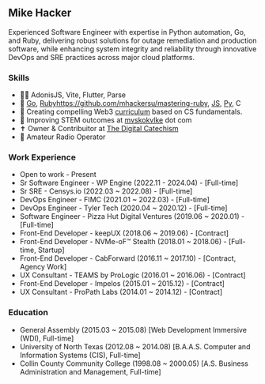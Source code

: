 ## Mike Hacker

Experienced Software Engineer with expertise in Python automation, Go, and Ruby, delivering robust solutions for outage remediation and production software, while enhancing system integrity and reliability through innovative DevOps and SRE practices across major cloud platforms.

### Skills
- 👨‍💻 AdonisJS, Vite, Flutter, Parse
- 💾 [Go](https://github.com/mhackersu/mastering-go), [Ruby]()https://github.com/mhackersu/mastering-ruby, [JS](https://github.com/fostercs/JS101), [Py](https://github.com/fostercs/PY101), C
- 🌱 Creating compelling Web3 [curriculum](https://fostercs.github.io) based on CS fundamentals.
- 🔭 Improving STEM outcomes at [mvskokvlke](https://www.mvskokvlke.com) dot com
- ✝️ Owner & Contribuitor at [The Digital Catechism](https://thedigitalcatechism.com)
- 📡 Amateur Radio Operator

### Work Experience
- Open to work - Present
- Sr Software Engineer - WP Engine (2022.11 - 2024.04) - [Full-time]
- Sr SRE - Censys.io (2022.03 ~ 2022.08) - [Full-time]
- DevOps Engineer - FIMC (2021.01 ~ 2022.03) - [Full-time]
- DevOps Engineer - Tyler Tech (2020.04 ~ 2020.12) - [Full-time]
- Software Engineer - Pizza Hut Digital Ventures (2019.06 ~ 2020.01) - [Full-time]
- Front-End Developer - keepUX (2018.06 ~ 2019.06) - [Contract]
- Front-End Developer - NVMe-oF™ Stealth (2018.01 ~ 2018.06) - [Full-time, Startup]
- Front-End Developer - CabForward (2016.11 ~ 2017.10) - [Contract, Agency Work]
- UX Consultant - TEAMS by ProLogic (2016.01 ~ 2016.06) - [Contract]
- Front-End Developer - Impelos (2015.01 ~ 2015.12) - [Contract]
- UX Consultant - ProPath Labs (2014.01 ~ 2014.12) - [Contract]
    
### Education
- General Assembly (2015.03 ~ 2015.08) [Web Development Immersive (WDI), Full-time]
- University of North Texas (2012.08 ~ 2014.08) [B.A.A.S. Computer and Information Systems (CIS), Full-time]
- Collin County Community College (1998.08 ~ 2000.05) [A.S. Business Administration and Management, Full-time]

<!--
**mhackersu/mhackersu** is a ✨ _special_ ✨ repository because its `README.md` (this file) appears on your GitHub profile.

Here are some ideas to get you started:

- 🔭 I’m currently working on ...
- 🌱 I’m currently learning ...
- 👯 I’m looking to collaborate on ...
- 🤔 I’m looking for help with ...
- 💬 Ask me about ...
- 📫 How to reach me: ...
- 😄 Pronouns: ...
- ⚡ Fun fact: ...

### 🧡 🩵 DevOps Leader, DevX Advocate, DEI Champion 🧡 🩵

### About me
[Banana For Scale Portfolio Website](https://bfsio.net)
[Mvskokvlke Blog](https://mvskokvlke.com/)

#### Code

✅ Writing idempotent and idomatic code in Golang
✅ Rapidly-producing Python code to remediate SEVs in production
✅ Learning about formal OOP with production code in Ruby
✅ Learning about programming in JS

#### Personal

✅ Experimenting with CloudFlare Workers and Pages
✅ Using Next.js and Vercel in personal projects

#### I think these things are cool

✅ Bit Baloon
✅ Function Apps

<img src="go-with-C-book.svg" alt="go-with-C-book" width="125"/>
-->



